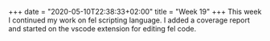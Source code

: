 +++
date = "2020-05-10T22:38:33+02:00"
title = "Week 19"
+++
This week I continued my work on fel scripting language. I added a coverage report and started on the vscode extension for editing fel code.
